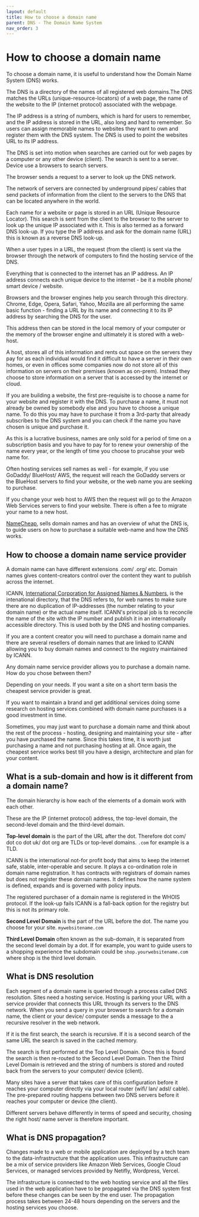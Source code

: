 ```yaml
---
layout: default
title: How to choose a domain name
parent: DNS - The Domain Name System
nav_order: 3
---
```



# How to choose a domain name

To choose a domain name, it is useful to understand how the  Domain Name System (DNS) works.

The DNS is a directory of the names of all registered web domains.The DNS matches the URLs (unique-resource-locators) of a web page, the name of the website to the IP (internet protocol) associated with the webpage.

The IP address is a string of numbers, which is hard for users to remember, and the IP address is stored in the URL, also long and hard to remember. So users can assign memorable names to websites they want to own and register them with the DNS system. The DNS is used to point the websites URL to its IP address.

The DNS is set into motion when searches are carried out for web pages by a computer or any other device (client). The search is sent to a server. Device use a browsers to search servers.

The browser sends a request to a server to look up the DNS network.

The network of servers are connected by underground pipes/ cables that send packets of information from the client to the servers to the DNS that can be located anywhere in the world.

Each name for a website or page is stored in an URL (Unique Resource Locator). This search is sent from the client to the browser to the server to look up the unique IP associated with it. This is also termed as a forward DNS look-up.
If you type the IP address and ask for the domain name (URL) this is known as a reverse DNS look-up.

When a user types in a URL, the request (from the client) is sent via the browser through the network of computers to find the hosting service of the DNS.

Everything that is connected to the internet has an IP address. An IP address connects each unique device to the internet - be it a mobile phone/ smart device / website.

Browsers and the browser engines help you search through this directory. Chrome, Edge, Opera, Safari, Yahoo, Mozilla are all performing the same basic function - finding a URL by its name and connecting it to its IP address by searching the DNS for the user.

This address then can be stored in the local memory of your computer or the memory of the browser engine and ultimately it is stored with a web-host.

A host, stores all of this information and rents out space on the servers they pay for as each individual would find it difficult to have a server in their own homes, or even in offices some companies now do not store all of this information on servers on their premises (known as on-prem). Instead they choose to store information on a server that is accessed by the internet or cloud.

If you are building a website, the first pre-requisite is to choose a name for your website and register it with the DNS. To purchase a name, it must not already be owned by somebody else and you have to choose a unique name. To do this you may have to purchase it from a 3rd-party that already subscribes to the DNS system and you can check if the name you have chosen is unique and purchase it.

As this is a lucrative business, names are only sold for a period of time on a subscription basis and you have to pay for to renew your ownership of the name every year, or the length of time you choose to prucahse your web name for.

Often hosting services sell names as well - for example, if you use GoDaddy/ BlueHost/ AWS, the request will reach the GoDaddy servers or the BlueHost servers to find your website, or the web name you are seeking to purchase.

If you change your web host to AWS then the request will go to the Amazon Web Services servers to find your website. There is often a fee to migrate your name to a new host.

[NameCheap](https://www.namecheap.com/dns/what-is-dns-domain-name-system-definition/), sells domain names and has an overview of what the DNS is, to guide users on how to purchase a suitable web-name and how the DNS works.

## How to choose a domain name service provider

A domain name can have different extensions .com/ .org/ etc. Domain names gives content-creators control over the content they want to publish across the internet.

ICANN, [International Corporation for Assigned Names & Numbers](https://lookup.icann.org/), is the intenational directory, that the DNS refers to, for web names to make sure there are no duplication of IP-addresses (the number relating to your domain name) or the actual name itself. ICANN's principal job is to reconcile the name of the site with the IP number and publish it in an internationally accessible directory. This is used both by the DNS and hosting companies.

If you are a content creator you will need to purchase a domain name and there are several resellers of domain names that are linked to ICANN allowing you to buy domain names and connect to the registry maintained by ICANN.

Any domain name service provider allows you to purchase a domain name. How do you chose between them? 

Depending on your needs. If you want a site on a short term basis the cheapest service provider is great. 

If you want to maintain a brand and get additional services doing some research on hosting services combined with domain name purchases is a good investment in time.

Sometimes, you may just want to purchase a domain name and think about the rest of the process - hosting, designing and maintaining your site - after you have purchased the name. Since this takes time, it is worth just purchasing a name and not purchasing hosting at all. Once again, the cheapest service works best till you have a design, architecture and plan for your content.

## What is a sub-domain and how is it different from a domain name?

The domain hierarchy is how each of the elements of a domain work with each other.

These are the IP (internet protocol) address, the top-level domain, the second-level domain and the third-level domain.

**Top-level domain** is the part of the URL after the dot. Therefore dot com/ dot co dot uk/ dot org are TLDs or top-level domains. `.com` for example is a TLD.

ICANN is the international not-for profit body that aims to keep the internet safe, stable, inter-operable and secure. It plays a co-ordination role in domain name registration. It has contracts with registrars of domain names but does not register these domain names. It defines how the name system is defined, expands and is governed with policy inputs.

The registered purchaser of a domain name is registered in the WHOIS protocol. If the look-up fails ICANN is a fall-back option for the registry but this is not its primary role.

**Second Level Domain** is the part of the URL before the dot. The name you choose for your site. `mywebsitename.com`

**Third Level Domain** often known as the sub-domain, it is separated from the second level domain by a dot. If for example, you want to guide users to a shopping experience the subdomain could be `shop.yourwebsitename.com` where shop is the third level domain.

## What is DNS resolution

Each segment of a domain name is queried through a process called DNS resolution. Sites need a hosting service. Hosting is parking your URL with a service provider that connects this URL through its servers to the DNS network.  When you send a query in your browser to search for a domain name, the client or your device/ computer sends a message to the a recursive resolver in the web network.

If it is the first search, the search is recursive. If it is a second search of the same URL the search is saved in the cached memory.

The search is first performed at the Top Level Domain. Once this is found the search is then re-routed to the Second Level Domain. Then the Third Level Domain is retrieved and the string of numbers is stored and routed back from the servers to your computer/ device (client).

Many sites have a server that takes care of this configuration before it reaches your computer directly via your local router (wifi/ lan/ adsl/ cable). The pre-prepared routing happens between two DNS servers before it reaches your computer or device (the client).

Different servers behave differently in terms of speed and security, chosing the right host/ name server is therefore important.

## What is DNS propagation?

Changes made to a web or mobile application are deployed by a tech team to the data-infrastructure that the application uses. This infrastructure can be a mix of service providers like Amazon Web Services, Google Cloud Services, or managed services provided by Netifly, Wordpress, Vercel.

The infrastructure is connected to the web hosting service and all the files used in the web application have to be propagated via the DNS system first before these changes can be seen by the end user. The propagation process takes between 24-48 hours depending on the servers and the hosting services you choose.
